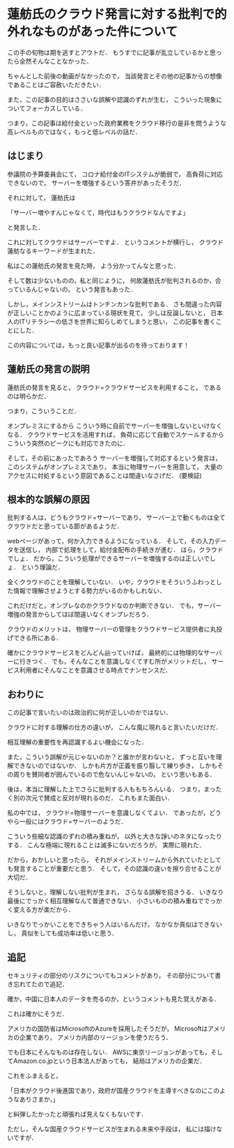 蓮舫氏のクラウド発言に対する批判で的外れなものがあった件について
=======================

この手の旬物は期を逃すとアウトだ．
もうすでに記事が乱立しているかと思ったら全然そんなことなかった．

ちゃんとした前後の動画がなかったので，
当該発言とその他の記事からの想像であることはご容赦いただきたい．

また，この記事の目的はささいな誤解や認識のずれが生む，
こういった現象についてフォーカスしている．

つまり，この記事は給付金といった政府業務をクラウド移行の是非を問うような高レベルものではなく，もっと低レベルの話だ．

はじまり
-------

参議院の予算委員会にて，
コロナ給付金のITシステムが脆弱で，
高負荷に対応できないので，
サーバーを増強するという答弁があったそうだ．

それに対して，
蓮舫氏は

「サーバー増やすんじゃなくて，時代はもうクラウドなんですよ」

と発言した．

これに対してクラウドはサーバーですよ．
というコメントが横行し，
クラウド蓮舫なるキーワードが生まれた．

私はこの蓮舫氏の発言を見た時，
よう分かってんなと思った．

そして数は少ないものの，私と同じように，
何故蓮舫氏が批判されるのか，合っているんじゃないの，
という発言もあった．

しかし，メインンストリームはトンチンカンな批判である．
さも間違った内容が正しいことかのように広まっている現状を見て，
少しは反論しないと，
日本人のITリテラシーの低さを世界に知らしめてしまうと思い，
この記事を書くことにした．

この内容については，もっと良い記事が出るのを待っております！

蓮舫氏の発言の説明
--------------

蓮舫氏の発言を見ると，
クラウド=クラウドサービスを利用すること，
であるのは明らかだ．

つまり，こういうことだ．

オンプレミスにするから
こういう時に自前でサーバーを増強しないといけなくなる．
クラウドサービスを活用すれば，
負荷に応じて自動でスケールするから
こういう突然のピークにも対応できたのに．

そして，その前にあったであろう
サーバーを増強して対応するという発言は，
このシステムがオンプレミスであり，
本当に物理サーバーを用意して，
大量のアクセスに対処するという意図であることは間違いなさげだ．
(要検証)


根本的な誤解の原因
--------------

批判する人は，どうもクラウド=サーバーであり，
サーバー上で動くものは全てクラウドだと思っている節があるようだ．

webページがあって，何か入力できるようになっている．
そして，その入力データを送信し，
内部で処理をして，給付金配布の手続きが進む．
ほら，クラウドでしょ．
だから，こういう処理ができるサーバーを増強するのは正しいでしょ．
という理論だ．

全くクラウドのことを理解していない．
いや，クラウドをそういうふわっとした情報で理解させようとする勢力がいるのかもしれない．

これだけだと，オンプレなのかクラウドなのか判断できない．
でも，サーバー増強の発言からしてほぼ間違いなくオンプレだろう．

クラウドのメリットは，
物理サーバーの管理をクラウドサービス提供者に丸投げできる所にある．

確かにクラウドサービスをどんどん辿っていけば，
最終的には物理的なサーバーに行きつく．
でも，そんなことを意識しなくてすむ所がメリットだし，
サービス利用者にそんなことを意識させる時点でナンセンスだ．

おわりに
--------------

この記事で言いたいのは政治的に何が正しいのかではない．

クラウドに対する理解の仕方の違いが，
こんな風に現れると言いたいだけだ．

相互理解の重要性を再認識するよい機会になった．

また，こういう誤解が元じゃないのか？と誰かが言わないと，
ずっと互いを理解できないのではないか．
しかも片方が正義を振り翳して練り歩き，
しかもその周りを賛同者が囲んでいるので危ないんじゃないの，
という思いもある．


後は，本当に理解した上でさらに批判する人ももちろんいる．
つまり，まったく別の次元で賛成と反対が現れるのだ．
これもまた面白い．

私の中では，
クラウド=物理サーバーを意識しなくてよい．
であったが，どうやら一般にはクラウド=サーバーのようだ．

こういう些細な認識のずれの積み重ねが，
以外と大きな諍いのネタになったりする．
こんな極端に現れることは滅多にないだろうが，
実際に現れた．

だから，おかしいと思ったら，
それがメインストリームから外れていたとしても発言することが重要だと思う．
そして，その認識の違いを擦り合せることが大切だ．

そうしないと，理解しない批判が生まれ，
さらなる誤解を招きうる．
いきなり最後にでっかく相互理解なんて普通できない．
小さいものの積み重ねででっかく変える方が楽だから．

いきなりでっかいことをできちゃう人はいるんだけ，
なかなか真似はできないし，
真似をしても成功率は低いと思う．



追記
----------

セキュリティの部分のリスクについてもコメントがあり，
その部分について書き忘れてたので追記．

確か，中国に日本人のデータを売るのか，というコメントも見た覚えがある．

これは確かにそうだ．

アメリカの国防省はMicrosoftのAzureを採用したそうだが，
Microsoftはアメリカの企業であり，
アメリカ内部のリージョンを使うだろう．

でも日本にそんなものは存在しない．
AWSに東京リージョンがあっても，そしてAmazon.co.jpという日本法人があっても，
結局はアメリカの企業だ．


これをふまえると，

「日本がクラウド後進国であり，政府が国産クラウドを主導すべきなのにこのようなありさまか，」

と糾弾したかったと頑張れば見えなくもないです．

ただし，そんな国産クラウドサービスが生まれる未来や手段は，
私には描けないですが．
